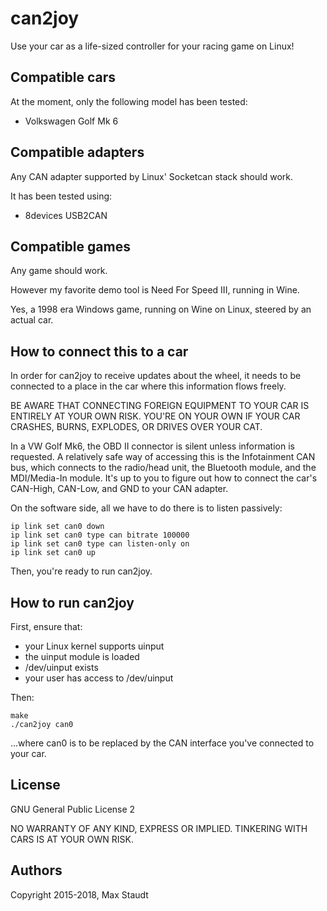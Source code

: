 can2joy
========

Use your car as a life-sized controller for your racing game on Linux!


Compatible cars
----------------

At the moment, only the following model has been tested:

  - Volkswagen Golf Mk 6


Compatible adapters
--------------------

Any CAN adapter supported by Linux' Socketcan stack should work.

It has been tested using:

  - 8devices USB2CAN


Compatible games
-----------------

Any game should work.

However my favorite demo tool is Need For Speed III, running in Wine.

Yes, a 1998 era Windows game, running on Wine on Linux, steered by an
actual car.


How to connect this to a car
-----------------------------

In order for can2joy to receive updates about the wheel, it needs to be
connected to a place in the car where this information flows freely.

BE AWARE THAT CONNECTING FOREIGN EQUIPMENT TO YOUR CAR IS ENTIRELY AT
YOUR OWN RISK. YOU'RE ON YOUR OWN IF YOUR CAR CRASHES, BURNS, EXPLODES,
OR DRIVES OVER YOUR CAT.

In a VW Golf Mk6, the OBD II connector is silent unless information is
requested. A relatively safe way of accessing this is the Infotainment
CAN bus, which connects to the radio/head unit, the Bluetooth module,
and the MDI/Media-In module. It's up to you to figure out how to connect
the car's CAN-High, CAN-Low, and GND to your CAN adapter.

On the software side, all we have to do there is to listen passively:

    ip link set can0 down
    ip link set can0 type can bitrate 100000
    ip link set can0 type can listen-only on
    ip link set can0 up

Then, you're ready to run can2joy.


How to run can2joy
-------------------

First, ensure that:
  - your Linux kernel supports uinput
  - the uinput module is loaded
  - /dev/uinput exists
  - your user has access to /dev/uinput

Then:

    make
    ./can2joy can0

...where can0 is to be replaced by the CAN interface you've
connected to your car.


License
--------

GNU General Public License 2

NO WARRANTY OF ANY KIND, EXPRESS OR IMPLIED.
TINKERING WITH CARS IS AT YOUR OWN RISK.


Authors
--------

Copyright 2015-2018, Max Staudt

